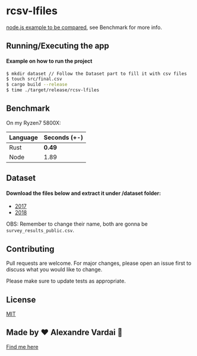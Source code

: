 # rcsv-lfiles

[node.js example to be compared](https://github.com/ErickWendel/concat-large-files-nodejs-yt), see Benchmark for more info.

## Running/Executing the app
#### Example on how to run the project

```sh
$ mkdir dataset // Follow the Dataset part to fill it with csv files
$ touch src/final.csv
$ cargo build --release 
$ time ./target/release/rcsv-lfiles 
```


## Benchmark
On my Ryzen7 5800X:

| Language     | Seconds (+-)    
|--------------|-----------
| Rust | **0.49**  
| Node | 1.89

## Dataset 
#### Download the files below and extract it under /dataset folder:
- [2017](https://www.kaggle.com/stackoverflow/so-survey-2017?select=survey_results_public.csv)
- [2018](https://www.kaggle.com/stackoverflow/stack-overflow-2018-developer-survey?select=survey_results_public.csv)

OBS: Remember to change their name, both are gonna be `survey_results_public.csv`.
## Contributing
Pull requests are welcome. For major changes, please open an issue first to discuss what you would like to change.

Please make sure to update tests as appropriate.

## License
[MIT](https://choosealicense.com/licenses/mit/)

## Made by ♥ Alexandre Vardai 👋 
[Find me here](https://www.linkedin.com/in/alexandre-vardai-b8255b15b/)
